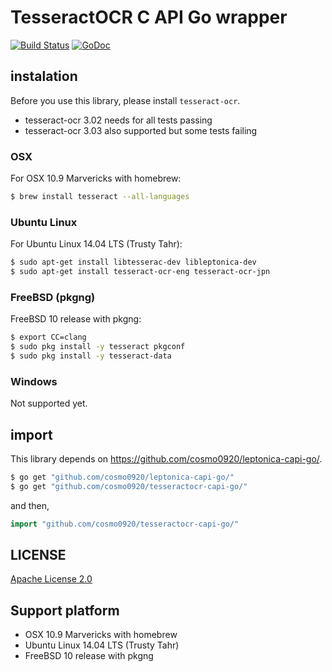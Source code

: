 TesseractOCR C API Go wrapper
===

[![Build Status](https://travis-ci.org/cosmo0920/tesseractocr-capi-go.svg?branch=master)](https://travis-ci.org/cosmo0920/tesseractocr-capi-go) [![GoDoc](https://godoc.org/github.com/cosmo0920/tesseractocr-capi-go?status.png)](https://godoc.org/github.com/cosmo0920/tesseractocr-capi-go)

## instalation

Before you use this library, please install `tesseract-ocr`.

* tesseract-ocr 3.02 needs for all tests passing
* tesseract-ocr 3.03 also supported but some tests failing

### OSX

For OSX 10.9 Marvericks with homebrew:

```bash
$ brew install tesseract --all-languages
```

### Ubuntu Linux

For Ubuntu Linux 14.04 LTS (Trusty Tahr):

```bash
$ sudo apt-get install libtesserac-dev libleptonica-dev
$ sudo apt-get install tesseract-ocr-eng tesseract-ocr-jpn
```

### FreeBSD (pkgng)

FreeBSD 10 release with pkgng:

```bash
$ export CC=clang
$ sudo pkg install -y tesseract pkgconf
$ sudo pkg install -y tesseract-data
```

### Windows

Not supported yet.

## import

This library depends on https://github.com/cosmo0920/leptonica-capi-go/.

```bash
$ go get "github.com/cosmo0920/leptonica-capi-go/"
$ go get "github.com/cosmo0920/tesseractocr-capi-go/"
```

and then,

```go
import "github.com/cosmo0920/tesseractocr-capi-go/"
```

## LICENSE

[Apache License 2.0](LICENSE)

## Support platform

* OSX 10.9 Marvericks with homebrew
* Ubuntu Linux 14.04 LTS (Trusty Tahr)
* FreeBSD 10 release with pkgng
